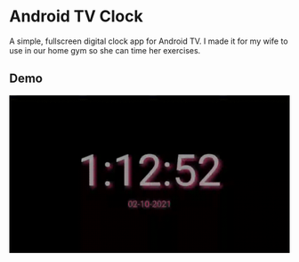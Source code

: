 # Android TV Clock

A simple, fullscreen digital clock app for Android TV.  I made it for my wife to use in our home gym so she can time her exercises.

## Demo

<img src="tvclock.gif" width="600px">
